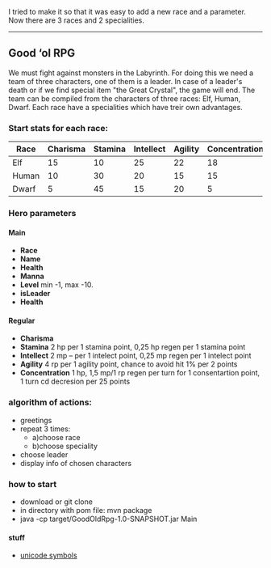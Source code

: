 I tried to make it so that it was easy to add a new race and a parameter.
Now there are 3 races and 2 specialities.

________________________________________________________________________
## Good ‘ol RPG
We must fight against monsters in the Labyrinth.
For doing this we need a team of three characters, one of them is a leader.
In case of a leader's death or if we find special item "the Great Crystal", the game will end.
The team can be compiled from the characters of three races: Elf, Human, Dwarf.
Each race have a specialities which have treir own advantages.
### Start stats for each race:
  Race  |  Charisma | Stamina | Intellect | Agility | Concentration  
------- | --------- | ------- | --------- | ------- | -------------   
  Elf | 15 | 10 | 25 | 22 | 18
  Human | 10 | 30 | 20 | 15 | 15
  Dwarf | 5 | 45 | 15 | 20 | 5 
### Hero parameters
#### Main
 - __Race__
 - __Name__
 - __Health__
 - __Manna__
 - __Level__ min -1, max -10.
 - __isLeader__ 
 - __Health__
 #### Regular
 - __Charisma__
 - __Stamina__ 2 hp per 1 stamina point, 0,25 hp regen per 1 stamina point
 - __Intellect__ 2 mp – per 1 intelect point, 0,25 mp regen per 1 intelect point
 - __Agility__  4 rp per 1 agility point, chance to avoid hit 1% per 2 points
 - __Concentration__ 1 hp, 1,5 mp/1 rp regen per turn for 1 consentartion point, 1 turn cd decresion per 25 points
### algorithm of actions:
 - greetings
 - repeat 3 times:
   - a)choose race
   - b)choose speciality
 - choose leader
 - display info of chosen characters
### how to start
 - download or git clone
 - in directory with pom file: mvn package
 - java -cp target/GoodOldRpg-1.0-SNAPSHOT.jar Main
 
#### __stuff__
 - [unicode symbols](https://unicode-table.com/ru/#box-drawing)
